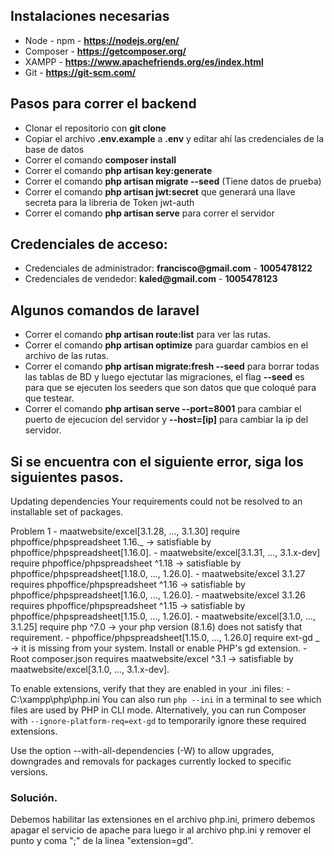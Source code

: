 ## Instalaciones necesarias

-   Node - npm - **https://nodejs.org/en/**
-   Composer - **https://getcomposer.org/**
-   XAMPP - **https://www.apachefriends.org/es/index.html**
-   Git - **https://git-scm.com/**

## Pasos para correr el backend

-   Clonar el repositorio con **git clone**
-   Copiar el archivo **.env.example** a **.env** y editar ahí las credenciales de la base de datos
-   Correr el comando **composer install**
-   Correr el comando **php artisan key:generate**
-   Correr el comando **php artisan migrate --seed** (Tiene datos de prueba)
-   Correr el comando **php artisan jwt:secret** que generará una llave secreta para la libreria de Token jwt-auth
-   Correr el comando **php artisan serve** para correr el servidor

## Credenciales de acceso:

-   Credenciales de administrador: __francisco@gmail.com__ - **1005478122**
-   Credenciales de vendedor: __kaled@gmail.com__ - **1005478123**

## Algunos comandos de laravel

-   Correr el comando **php artisan route:list** para ver las rutas.
-   Correr el comando **php artisan optimize** para guardar cambios en el archivo de las rutas.
-   Correr el comando **php artisan migrate:fresh --seed** para borrar todas las tablas de BD y luego ejectutar las migraciones, el flag **--seed** es para que se ejecuten los seeders que son datos que que coloqué para que testear.
-   Correr el comando **php artisan serve --port=8001** para cambiar el puerto de ejecucion del servidor y **--host=[ip]** para cambiar la ip del servidor.

## Si se encuentra con el siguiente error, siga los siguientes pasos.

Updating dependencies
Your requirements could not be resolved to an installable set of packages.

Problem 1 - maatwebsite/excel[3.1.28, ..., 3.1.30] require phpoffice/phpspreadsheet 1.16._ -> satisfiable by phpoffice/phpspreadsheet[1.16.0]. - maatwebsite/excel[3.1.31, ..., 3.1.x-dev] require phpoffice/phpspreadsheet ^1.18 -> satisfiable by phpoffice/phpspreadsheet[1.18.0, ..., 1.26.0]. - maatwebsite/excel 3.1.27 requires phpoffice/phpspreadsheet ^1.16 -> satisfiable by phpoffice/phpspreadsheet[1.16.0, ..., 1.26.0]. - maatwebsite/excel 3.1.26 requires phpoffice/phpspreadsheet ^1.15 -> satisfiable by phpoffice/phpspreadsheet[1.15.0, ..., 1.26.0]. - maatwebsite/excel[3.1.0, ..., 3.1.25] require php ^7.0 -> your php version (8.1.6) does not satisfy that requirement. - phpoffice/phpspreadsheet[1.15.0, ..., 1.26.0] require ext-gd _ -> it is missing from your system. Install or enable PHP's gd extension. - Root composer.json requires maatwebsite/excel ^3.1 -> satisfiable by maatwebsite/excel[3.1.0, ..., 3.1.x-dev].

To enable extensions, verify that they are enabled in your .ini files: - C:\xampp\php\php.ini
You can also run `php --ini` in a terminal to see which files are used by PHP in CLI mode.
Alternatively, you can run Composer with `--ignore-platform-req=ext-gd` to temporarily ignore these required extensions.

Use the option --with-all-dependencies (-W) to allow upgrades, downgrades and removals for packages currently locked to specific versions.

### Solución.

Debemos habilitar las extensiones en el archivo php.ini, primero debemos apagar el servicio de apache para luego ir al archivo php.ini y remover el punto y coma ";" de la linea "extension=gd".

